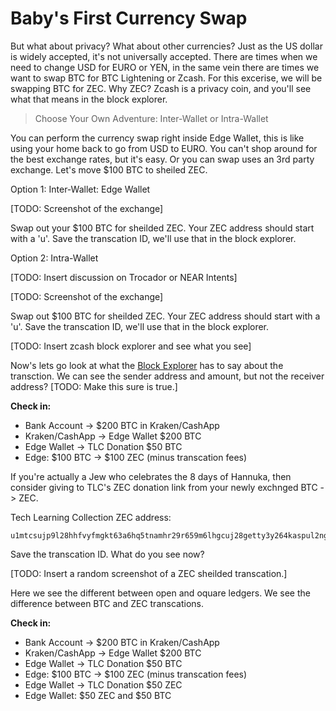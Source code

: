 # Baby's First Currency Swap

But what about privacy? What about other currencies? Just as the US dollar is widely accepted, it's not universally accepted. There are times when we need to change USD for EURO or YEN, in the same vein there are times we want to swap BTC for BTC Lightening or Zcash. For this excerise, we will be swapping BTC for ZEC. Why ZEC? Zcash is a privacy coin, and you'll see what that means in the block explorer. 

> Choose Your Own Adventure: Inter-Wallet or Intra-Wallet

You can perform the currency swap right inside Edge Wallet, this is like using your home back to go from USD to EURO. You can't shop around for the best exchange rates, but it's easy. Or you can swap uses an 3rd party exchange. Let's move $100 BTC to sheiled ZEC.  

Option 1: Inter-Wallet: Edge Wallet

[TODO: Screenshot of the exchange]

Swap out your $100 BTC for sheilded ZEC. Your ZEC address should start with a 'u'. Save the transcation ID, we'll use that in the block explorer. 


Option 2: Intra-Wallet

[TODO: Insert discussion on Trocador or NEAR Intents]

[TODO: Screenshot of the exchange]

Swap out  $100 BTC for sheilded ZEC. Your ZEC address should start with a 'u'. Save the transcation ID, we'll use that in the block explorer. 

[TODO: Insert zcash block explorer and see what you see]

Now's lets go look at what the [Block Explorer](https://blockexplorer.one/)  has to say about the transction. We can see the sender address and amount, but not the receiver address? [TODO: Make this sure is true.]

**Check in:** 
- Bank Account -> $200 BTC in Kraken/CashApp
- Kraken/CashApp -> Edge Wallet $200 BTC
- Edge Wallet -> TLC Donation $50 BTC
- Edge: $100 BTC -> $100 ZEC (minus transcation fees)

If you're actually a Jew who celebrates the 8 days of Hannuka, then consider giving to TLC's ZEC donation link from your newly exchnged BTC -> ZEC. 

Tech Learning Collection ZEC address: 
```
u1mtcsujp9l28hhfvyfmgkt63a6hq5tnamhr29r659m6lhgcuj28getty3y264kaspul2ng53ds9r88vvehtu8fsdjyyncmnqtjqqykknkspf5qdchrw6seykmajcajkvr5fqpnt4eee7rqgj85jv98lwg63juduedqmvj3g9dayle40mywtl8c679rk65dqhndta4pnh9xaysgnfvhsl
```
Save the transcation ID. What do you see now? 

[TODO: Insert a random screenshot of a ZEC sheilded transcation.]

Here we see the different between open and oquare ledgers. We see the difference between BTC and ZEC transcations.

**Check in:** 
- Bank Account -> $200 BTC in Kraken/CashApp
- Kraken/CashApp -> Edge Wallet $200 BTC
- Edge Wallet -> TLC Donation $50 BTC
- Edge: $100 BTC -> $100 ZEC (minus transcation fees)
- Edge Wallet -> TLC Donation $50 ZEC
- Edge Wallet: $50 ZEC and $50 BTC
